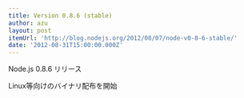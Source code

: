```yaml
---
title: Version 0.8.6 (stable)
author: azu
layout: post
itemUrl: 'http://blog.nodejs.org/2012/08/07/node-v0-8-6-stable/'
date: '2012-08-31T15:00:00.000Z'
---
```

Node.js 0.8.6 リリース

Linux等向けのバイナリ配布を開始
